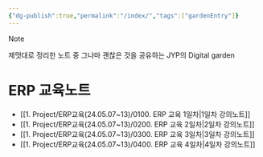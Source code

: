 ```yaml
---
{"dg-publish":true,"permalink":"/index/","tags":["gardenEntry"]}
---
```


>[!note]
제멋대로 정리한 노트 중 그나마 괜찮은 것을 공유하는
JYP의 Digital garden


# ERP 교육노트
- [[1. Project/ERP교육(24.05.07~13)/0100. ERP 교육 1일차\|1일차 강의노트]]
- [[1. Project/ERP교육(24.05.07~13)/0200. ERP 교육 2일차\|2일차 강의노트]]
- [[1. Project/ERP교육(24.05.07~13)/0300. ERP 교육 3일차\|3일차 강의노트]]
- [[1. Project/ERP교육(24.05.07~13)/0400. ERP 교육 4일차\|4일차 강의노트]]
